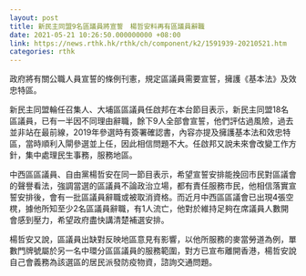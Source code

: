 ```yaml
---
layout: post
title: 新民主同盟9名區議員將宣誓　楊哲安料再有區議員辭職
date: 2021-05-21 10:26:50.000000000 +08:00
link: https://news.rthk.hk/rthk/ch/component/k2/1591939-20210521.htm
categories: rthk
---
```


政府將有關公職人員宣誓的條例刊憲，規定區議員需要宣誓，擁護《基本法》及效忠特區。

新民主同盟輪任召集人、大埔區區議員任啟邦在本台節目表示，新民主同盟18名區議員，已有一半因不同理由辭職，餘下9人全部會宣誓，他們評估過風險，過去並非站在最前線，2019年參選時有簽署確認書，內容亦提及擁護基本法和效忠特區，當時順利入閘參選並上任，因此相信問題不大。任啟邦又說未來會改變工作方針，集中處理民生事務，服務地區。

中西區區議員、自由黨楊哲安在同一節目表示，希望宣誓安排能挽回市民對區議會的聲譽看法，強調當選的區議員不論政治立場，都有責任服務市民，他相信落實宣誓安排後，會有一批區議員辭職或被取消資格。而近月中西區區議會已出現4張空櫈，據他所知至少2名區議員辭職，有1人流亡，他對於維持足夠在席議員人數開會感到壓力，希望政府盡快講清楚補選安排。

楊哲安又說，區議員出缺對反映地區意見有影響，以他所服務的麥當勞道為例，單數門牌號屬於另一名中環分區區議員的服務範圍，對方已宣布離開香港，楊哲安說自己會義務為該選區的居民派發防疫物資，諮詢交通問題。
